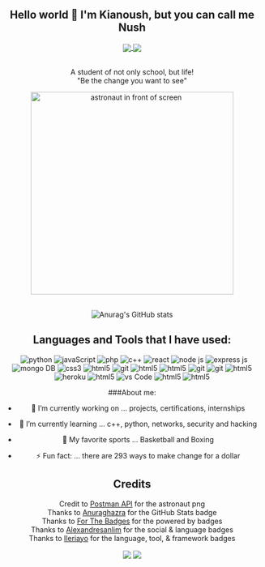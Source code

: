 <div align="center">

## Hello world 👋 I'm Kianoush, but you can call me Nush

<a href="https://www.linkedin.com/in/kianranjbar">
  <img align="center" src="https://img.shields.io/badge/LinkedIn-0A66C2?style=for-the-badge&logo=linkedin&logoColor=white" />
</a>
<a href="https://www.keyonranjbar@aol.com">
   <img align="center" src="https://img.shields.io/badge/Personal email-D?style=for-the-badge&logo=gmail&logoColor=white" /> 
  </a>


<br>A student of not only school, but life!
<br>"Be the change you want to see"



<img src="https://blog.postman.com/wp-content/uploads/2020/06/schema-postmanautBKG.png" width="400" alt="astronaut in front of screen">

<br>![Anurag's GitHub stats](https://github-readme-stats.vercel.app/api?username=theKianoush&theme=react&show_icons=true&count_private=true&hide=stars)

## Languages and Tools that I have used:
<a>
  <p>&nbsp;
    <img src="https://img.shields.io/badge/Python-FFD43B?style=for-the-badge&logo=python&logoColor=darkgreen" alt="python"/>
    <img src="https://img.shields.io/badge/javascript-%23323330.svg?style=for-the-badge&logo=javascript&logoColor=%23F7DF1E" alt="javaScript"/>
    <img src="https://img.shields.io/badge/PHP-777BB4?style=for-the-badge&logo=php&logoColor=white" alt="php"/>
    <img src="https://img.shields.io/badge/c++-%2300599C.svg?style=for-the-badge&logo=c%2B%2B&logoColor=white" alt="c++"/>
    
<img src="https://img.shields.io/badge/react-%2320232a.svg?style=for-the-badge&logo=react&logoColor=%2361DAFB" alt="react"/>
    <img src="https://img.shields.io/badge/node.js-6DA55F?style=for-the-badge&logo=node.js&logoColor=white" alt="node js"/>
    <img src="https://img.shields.io/badge/express.js-%23404d59.svg?style=for-the-badge&logo=express&logoColor=%2361DAFB" alt="express js"/>  
    <img src="https://img.shields.io/badge/MongoDB-white?style=for-the-badge&logo=mongodb&logoColor=4EA94B" alt="mongo DB"/> 
 <img src="https://img.shields.io/badge/css-%231572B6.svg?style=for-the-badge&logo=css3&logoColor=white" alt="css3"/>
    <img src="https://img.shields.io/badge/html-%23E34F26.svg?style=for-the-badge&logo=html5&logoColor=white" alt="html5"/>
    <img src="https://img.shields.io/badge/git-%23F05033.svg?style=for-the-badge&logo=git&logoColor=white" alt="git"/>
    <img src="https://img.shields.io/badge/Linux-FCC624.svg?style=for-the-badge&logo=Linux&logoColor=white" alt="html5"/>
    <img src="https://img.shields.io/badge/Apache-D22128.svg?style=for-the-badge&logo=Apache&logoColor=white" alt="html5"/>
    <img src="https://img.shields.io/badge/XAMPP-FB7A24.svg?style=for-the-badge&logo=XAMPP&logoColor=white" alt="git"/>
    <img src="https://img.shields.io/badge/mysql-4479A1.svg?style=for-the-badge&logo=MySQL&logoColor=white" alt="git"/>
    <img src="https://img.shields.io/badge/WebStorm-000000.svg?style=for-the-badge&logo=WebStorm&logoColor=white" alt="html5"/>
      <img src="https://img.shields.io/badge/heroku-%23430098.svg?style=for-the-badge&logo=heroku&logoColor=white" alt="heroku"/> 
 <img src="https://img.shields.io/badge/Microsoft%20Excel-217346.svg?style=for-the-badge&logo=Microsoft-Excel&logoColor=white" alt="html5"/>
<img src="https://img.shields.io/badge/Visual%20Studio%20Code-0078d7.svg?style=for-the-badge&logo=visual-studio-code&logoColor=white" alt="vs Code"/>
 <img src="https://img.shields.io/badge/Visual Studio-5C2D91.svg?style=for-the-badge&logo=Visual-Studio&logoColor=white" alt="html5"/>
    <img src="https://img.shields.io/badge/Wireshark-1679A7.svg?style=for-the-badge&logo=Wireshark&logoColor=white" alt="html5"/>

</p>
</a>



###About me:

- 🔭 I’m currently working on ... projects, certifications, internships
- 🌱 I’m currently learning ... c++, python, networks, security and hacking
- 💞️ My favorite sports ... Basketball and Boxing

- ⚡ Fun fact: ... there are 293 ways to make change for a dollar
## Credits
Credit to [Postman API](https://www.postman.com) for the astronaut png
<br>Thanks to [Anuraghazra](https://github.com/anuraghazra/github-readme-stats) for the GitHub Stats badge
<br>Thanks to [For The Badges](https://forthebadge.com) for the powered by badges
<br>Thanks to [Alexandresanlim](https://github.com/alexandresanlim/Badges4-README.md-Profile) for the social & language badges
<br>Thanks to [Ileriayo](https://github.com/Ileriayo/markdown-badges) for the language, tool, & framework badges

<img align="center" src="https://forthebadge.com/images/badges/powered-by-black-magic.svg" />
<img align="center" src="https://forthebadge.com/images/badges/powered-by-coffee.svg" />


